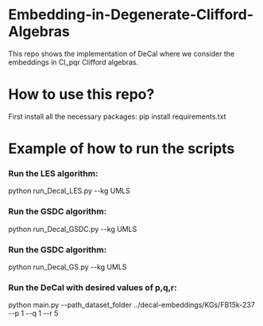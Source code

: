 # Embedding-in-Degenerate-Clifford-Algebras
This repo shows the implementation of DeCal where we consider the embeddings in Cl_pqr Clifford algebras.
# How to use this repo?
First install all the necessary packages: pip install requirements.txt
# Example of how to run the scripts
### Run the LES algorithm: 
python run_Decal_LES.py --kg UMLS
### Run the GSDC algorithm:
python run_Decal_GSDC.py --kg UMLS
### Run the GSDC algorithm:
python run_Decal_GS.py --kg UMLS
### Run the DeCal with desired values of p,q,r:
python main.py --path_dataset_folder ../decal-embeddings/KGs/FB15k-237 --p 1 --q 1 --r 5
